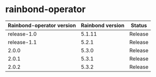 # rainbond-operator

| Rainbond-operator version | Rainbond version | Status  |
| ------------------------- | ---------------- | ------- |
| release-1.0               | 5.1.11           | Release |
| release-1.1               | 5.2.1            | Release |
| 2.0.0                     | 5.3.0            | Release |
| 2.0.1                     | 5.3.1            | Release |
| 2.0.2                     | 5.3.2            | Release |
